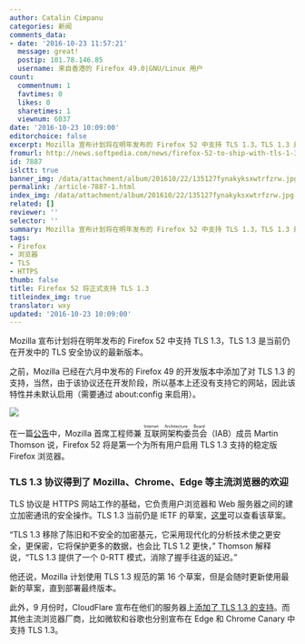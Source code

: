 ```yaml
---
author: Catalin Cimpanu
categories: 新闻
comments_data:
- date: '2016-10-23 11:57:21'
  message: great!
  postip: 101.78.146.85
  username: 来自香港的 Firefox 49.0|GNU/Linux 用户
count:
  commentnum: 1
  favtimes: 0
  likes: 0
  sharetimes: 1
  viewnum: 6037
date: '2016-10-23 10:09:00'
editorchoice: false
excerpt: Mozilla 宣布计划将在明年发布的 Firefox 52 中支持 TLS 1.3，TLS 1.3 是当前仍在开发中的 TLS 安全协议的最新版本。
fromurl: http://news.softpedia.com/news/firefox-52-to-ship-with-tls-1-3-support-509506.shtml
id: 7887
islctt: true
banner_img: /data/attachment/album/201610/22/135127fynakyksxwtrfzrw.jpg
permalink: /article-7887-1.html
index_img: /data/attachment/album/201610/22/135127fynakyksxwtrfzrw.jpg.thumb.jpg
related: []
reviewer: ''
selector: ''
summary: Mozilla 宣布计划将在明年发布的 Firefox 52 中支持 TLS 1.3，TLS 1.3 是当前仍在开发中的 TLS 安全协议的最新版本。
tags:
- Firefox
- 浏览器
- TLS
- HTTPS
thumb: false
title: Firefox 52 将正式支持 TLS 1.3
titleindex_img: true
translator: wxy
updated: '2016-10-23 10:09:00'
---
```


Mozilla 宣布计划将在明年发布的 Firefox 52 中支持 TLS 1.3，TLS 1.3 是当前仍在开发中的 TLS 安全协议的最新版本。


之前，Mozilla 已经在六月中发布的 Firefox 49 的开发版本中添加了对 TLS 1.3 的支持，当然，由于该协议还在开发阶段，所以基本上还没有支持它的网站，因此该特性并未默认启用（需要通过 about:config 来启用）。


![](/data/attachment/album/201610/22/135127fynakyksxwtrfzrw.jpg)


在一篇[公告](https://groups.google.com/forum/#!toindex_img/mozilla.dev.platform/sfeqeMkyxCI)中，Mozilla 首席工程师兼<ruby> 互联网架构委员会 <rp>  （ </rp> <rt>  Internet Architecture Board </rt> <rp>  ） </rp></ruby>（IAB）成员 Martin Thomson 说，Firefox 52 将是第一个为所有用户启用 TLS 1.3 支持的稳定版 Firefox 浏览器。


### TLS 1.3 协议得到了 Mozilla、Chrome、Edge 等主流浏览器的欢迎


TLS 协议是 HTTPS 网站工作的基础，它负责用户浏览器和 Web 服务器之间的建立加密通讯的安全操作。TLS 1.3 当前仍是 IETF 的草案，[这里](https://tools.ietf.org/html/draft-ietf-tls-tls13-16)可以查看该草案。


“TLS 1.3 移除了陈旧和不安全的加密基元，它采用现代化的分析技术使之更安全，更保密，它将保护更多的数据，也会比 TLS 1.2 更快，” Thomson 解释说，“TLS 1.3 提供了一个 0-RTT 模式，消除了握手往返的延迟。”


他还说，Mozilla 计划使用 TLS 1.3 规范的第 16 个草案，但是会随时更新使用最新的草案，直到部署最终版本。


此外，9 月份时，CloudFlare 宣布在他们的服务器上[添加了 TLS 1.3 的支持](https://blog.cloudflare.com/introducing-tls-1-3/)。而其他主流浏览器厂商，比如微软和谷歌也分别宣布在 Edge 和 Chrome Canary 中支持 TLS 1.3。